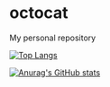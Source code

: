 # octocat
My personal repository

[![Top Langs](https://github-readme-stats.vercel.app/api/top-langs/?username=rymsk-21
)](https://github.com/anuraghazra/github-readme-stats)

[![Anurag's GitHub stats](https://github-readme-stats.vercel.app/api?username=rymsk-21)](https://github.com/anuraghazra/github-readme-stats)
